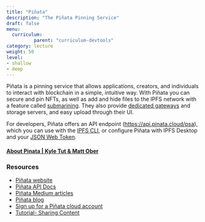 ```yaml
---
title: "Piñata"
description: "The Piñata Pinning Service"
draft: false
menu:
  curriculum:
          parent: "curriculum-devtools"
category: lecture
weight: 50
level:
- shallow
- deep
---
```


Piñata is a pinning service that allows applications, creators, and individuals to interact with blockchain in a simple, intuitive way. With Piñata you can secure and pin NFTs, as well as add and hide files to the IPFS network with a feature called [submarining](https://www.pinata.cloud/blog/introducing-submarining-what-it-is-why-you-need-it). They also provide [dedicated gateways](https://www.pinata.cloud/blog/the-power-of-dedicated-gateways) and storage servers, and easy upload through their UI.

For developers, Piñata offers an API endpoint (https://api.pinata.cloud/psa), which you can use with the [IPFS CLI](https://docs.pinata.cloud/api-pinning/pinning-services-api#configuring-pinata-in-the-ipfs-cli), or configure Piñata with IPFS Desktop and your [JSON Web Token](https://docs.pinata.cloud/api-pinning/pinning-services-api).


#### [About Pinata | Kyle Tut & Matt Ober](https://pinnie.mypinata.cloud/ipfs/QmVzQdLztGgzvvYatzCpgubqM3VZPyGa6xbzieAyFNRGcY?stream=true)

### Resources

* [Piñata website](https://www.pinata.cloud/)
* [Piñata API Docs](https://docs.pinata.cloud/api-pinning/pinning-services-api)
* [Piñata Medium articles](https://medium.com/pinata)
* [Piñata blog](https://www.pinata.cloud/blog)
* [Sign up for a Piñata cloud account](https://app.pinata.cloud/)
* [Tutorial- Sharing Content](https://medium.com/pinata/how-to-easily-share-content-on-patreon-with-pinata-aa8682f2ee0c)
